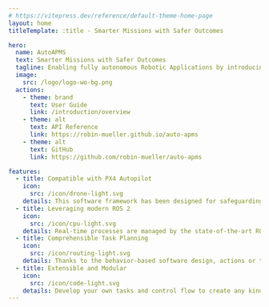 ```yaml
---
# https://vitepress.dev/reference/default-theme-home-page
layout: home
titleTemplate: :title - Smarter Missions with Safer Outcomes

hero:
  name: AutoAPMS
  text: Smarter Missions with Safer Outcomes
  tagline: Enabling fully autonomous Robotic Applications by introducing automated Action Planning and Mission Safeguarding (APMS)
  image:
    src: /logo/logo-wo-bg.png
  actions:
    - theme: brand
      text: User Guide
      link: /introduction/overview
    - theme: alt
      text: API Reference
      link: https://robin-mueller.github.io/auto-apms
    - theme: alt
      text: GitHub
      link: https://github.com/robin-mueller/auto-apms

features:
  - title: Compatible with PX4 Autopilot
    icon: 
      src: /icon/drone-light.svg
    details: This software framework has been designed for safeguarding missions executed by unmanned systems running PX4
  - title: Leveraging modern ROS 2
    icon: 
      src: /icon/cpu-light.svg
    details: Real-time processes are managed by the state-of-the-art ROS 2 middleware
  - title: Comprehensible Task Planning
    icon: 
      src: /icon/routing-light.svg
    details: Thanks to the behavior-based software design, actions or tasks can be created using a high level of abstraction
  - title: Extensible and Modular
    icon: 
      src: /icon/code-light.svg
    details: Develop your own tasks and control flow to create any kind of behavior you'd like
---
```


